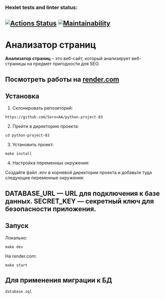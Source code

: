 ### Hexlet tests and linter status:
[![Actions Status](https://github.com/SerovAA/python-project-83/actions/workflows/hexlet-check.yml/badge.svg)](https://github.com/SerovAA/python-project-83/actions)
[![Maintainability](https://api.codeclimate.com/v1/badges/37f0abffea0aad3fdc79/maintainability)](https://codeclimate.com/github/SerovAA/python-project-83/maintainability)
---
# Анализатор страниц

**Анализатор страниц** – это веб-сайт, который анализирует веб-страницы на предмет пригодности для SEO.

Посмотреть работы на [render.com](https://python-project-83-s1tt.onrender.com)
---

## Установка

1. Склонировать репозиторий:
```
https://github.com/SerovAA/python-project-83
```
2. Прейти в директорию проекта:
```
cd python-project-83
```
3. Установить проект:
```
make install
```

4. Настройка переменных окружения:

Создайте файл .env в корневой директории проекта 
и добавьте туда следующие переменные окружения:

DATABASE_URL — URL для подключения к базе данных.
SECRET_KEY — секретный ключ для безопасности приложения.
---
## Запуск
Локально:
```
make dev
```
На render.com:
```
make start
```

## Для применения миграции к БД
```
database.sql
```